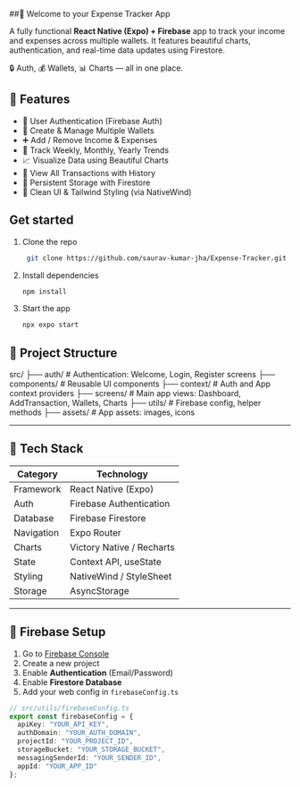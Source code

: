 ##💸 Welcome to your Expense Tracker App

A fully functional **React Native (Expo) + Firebase** app to track your income and expenses across multiple wallets. It features beautiful charts, authentication, and real-time data updates using Firestore.

🔒 Auth, 💰 Wallets, 📊 Charts — all in one place.

## 🚀 Features

- 🔐 User Authentication (Firebase Auth)
- 👛 Create & Manage Multiple Wallets
- ➕ Add / Remove Income & Expenses
- 📅 Track Weekly, Monthly, Yearly Trends
- 📈 Visualize Data using Beautiful Charts
- 📄 View All Transactions with History
- 💾 Persistent Storage with Firestore
- 🎨 Clean UI & Tailwind Styling (via NativeWind)

## Get started

1. Clone the repo
   ```bash
    git clone https://github.com/saurav-kumar-jha/Expense-Tracker.git
   ```

2. Install dependencies

   ```bash
   npm install
   ```

3. Start the app

   ```bash
   npx expo start
   ```

## 📁 Project Structure
 src/
├── auth/ # Authentication: Welcome, Login, Register screens
├── components/ # Reusable UI components
├── context/ # Auth and App context providers
├── screens/ # Main app views: Dashboard, AddTransaction, Wallets, Charts
├── utils/ # Firebase config, helper methods
├── assets/ # App assets: images, icons


---

## 🔧 Tech Stack

| Category        | Technology                |
|-----------------|---------------------------|
| Framework       | React Native (Expo)       |
| Auth            | Firebase Authentication   |
| Database        | Firebase Firestore        |
| Navigation      | Expo Router               |
| Charts          | Victory Native / Recharts |
| State           | Context API, useState     |
| Styling         | NativeWind / StyleSheet   |
| Storage         | AsyncStorage              |

---

## 🔐 Firebase Setup

1. Go to [Firebase Console](https://console.firebase.google.com/)
2. Create a new project
3. Enable **Authentication** (Email/Password)
4. Enable **Firestore Database**
5. Add your web config in `firebaseConfig.ts`

```ts
// src/utils/firebaseConfig.ts
export const firebaseConfig = {
  apiKey: "YOUR_API_KEY",
  authDomain: "YOUR_AUTH_DOMAIN",
  projectId: "YOUR_PROJECT_ID",
  storageBucket: "YOUR_STORAGE_BUCKET",
  messagingSenderId: "YOUR_SENDER_ID",
  appId: "YOUR_APP_ID"
};

